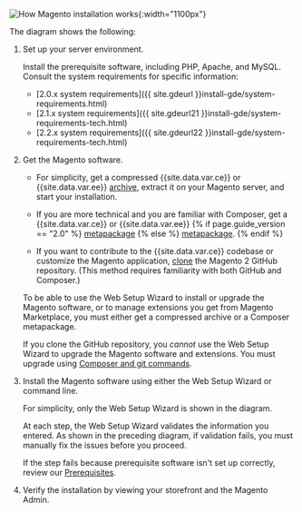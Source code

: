 <div markdown="1">

![How Magento installation works]({{site.baseurl}}/static/images/install_diagram.png){:width="1100px"}

The diagram shows the following:

1.	Set up your server environment.

	Install the prerequisite software, including PHP, Apache, and MySQL. Consult the system requirements for specific information:

	*	[2.0.x system requirements]({{ site.gdeurl }}install-gde/system-requirements.html)
	*	[2.1.x system requirements]({{ site.gdeurl21 }}install-gde/system-requirements-tech.html)
	*	[2.2.x system requirements]({{ site.gdeurl22 }}install-gde/system-requirements-tech.html)

2.	Get the Magento software.

	*	For simplicity, get a compressed {{site.data.var.ce}} or {{site.data.var.ee}} [archive]({{page.baseurl}}/install-gde/prereq/zip_install.html), extract it on your Magento server, and start your installation.

	*	If you are more technical and you are familiar with Composer, get a {{site.data.var.ce}} or {{site.data.var.ee}} {% if page.guide_version == "2.0" %} [metapackage]({{page.baseurl}}/install-gde/prereq/integrator_install.html) {% else %} [metapackage]({{page.baseurl}}/install-gde/composer.html). {% endif %}

	*	If you want to contribute to the {{site.data.var.ce}} codebase or customize the Magento application, [clone]({{page.baseurl}}/install-gde/prereq/dev_install.html) the Magento 2 GitHub repository. (This method requires familiarity with both GitHub and Composer.)

	<div class="bs-callout bs-callout-info" id="info">
		<p>To be able to use the Web Setup Wizard to install or upgrade the Magento software, or to manage extensions you get from Magento Marketplace, you must either get a compressed archive or a Composer metapackage.</p>
		<p>If you clone the GitHub repository, you <em>cannot</em> use the Web Setup Wizard to upgrade the Magento software and extensions. You must upgrade using <a href="{{page.baseurl}}/install-gde/install/cli/dev_options.html">Composer and git commands</a>.</p>
	</div>

3.	Install the Magento software using either the Web Setup Wizard or command line.

	For simplicity, only the Web Setup Wizard is shown in the diagram.

	At each step, the Web Setup Wizard validates the information you entered. As shown in the preceding diagram, if validation fails, you must manually fix the issues before you proceed.

	If the step fails because prerequisite software isn't set up correctly, review our [Prerequisites]({{page.baseurl}}/install-gde/prereq/prereq-overview.html).

4.	Verify the installation by viewing your storefront and the Magento Admin.
</div>
